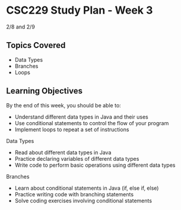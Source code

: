 # CSC229 Study Plan - Week 3

2/8 and 2/9

## Topics Covered

- Data Types
- Branches
- Loops

## Learning Objectives

By the end of this week, you should be able to:

- Understand different data types in Java and their uses
- Use conditional statements to control the flow of your program
- Implement loops to repeat a set of instructions

Data Types

- Read about different data types in Java
- Practice declaring variables of different data types
- Write code to perform basic operations using different data types

Branches

- Learn about conditional statements in Java (if, else if, else)
- Practice writing code with branching statements
- Solve coding exercises involving conditional statements
